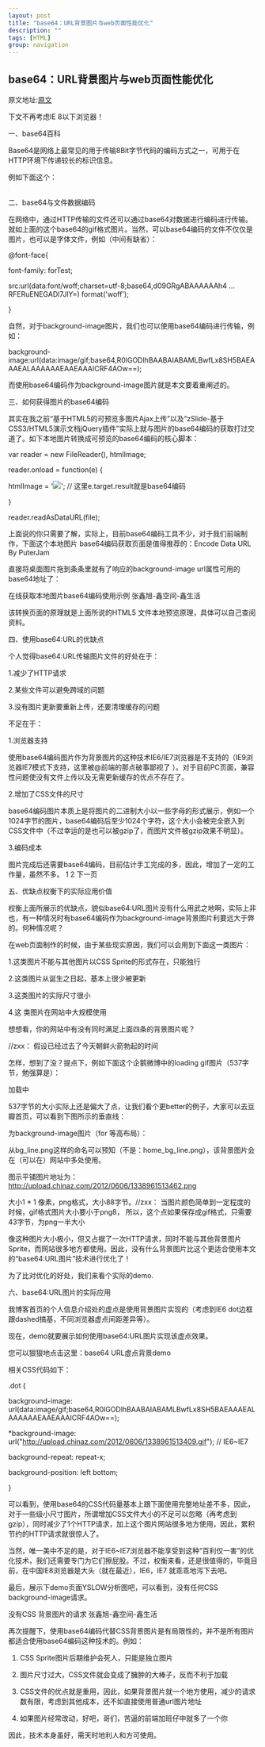 ```yaml
---
layout: post
title: "base64：URL背景图片与web页面性能优化"
description: ""
tags: [HTML]
group: navigation
---
```


## base64：URL背景图片与web页面性能优化

原文地址:[原文](http://www.poluoluo.com/jzxy/201206/166976_3.html)

下文不再考虑IE 8以下浏览器！

一、base64百科

Base64是网络上最常见的用于传输8Bit字节代码的编码方式之一，可用于在HTTP环境下传递较长的标识信息。


例如下面这个：

<img src="data:image/gif;base64,R0lGODlhAwADAIABAL6+vv///yH5BAEAAAEALAAAAAADAAMAAAIDjA9WADs=" />

二、base64与文件数据编码

在网络中，通过HTTP传输的文件还可以通过base64对数据进行编码进行传输。就如上面的这个base64的gif格式图片。当然，可以base64编码的文件不仅仅是图片，也可以是字体文件，例如（中间有缺省）：

@font-face{

font-family: forTest;

src:url(data:font/woff;charset=utf-8;base64,d09GRgABAAAAAAh4 ... RFERuENEGADl7JlY=) format('woff');

}

自然，对于background-image图片，我们也可以使用base64编码进行传输，例如：

background-image:url(data:image/gif;base64,R0lGODlhBAABAIABAMLBwfLx8SH5BAEAAAEALAAAAAAEAAEAAAICRF4AOw==);

而使用base64编码作为background-image图片就是本文要着重阐述的。

三、如何获得图片的base64编码

其实在我之前“基于HTML5的可预览多图片Ajax上传”以及“zSlide-基于CSS3/HTML5演示文档jQuery插件”实际上就与图片的base64编码的获取打过交道了。如下本地图片转换成可预览的base64编码的核心脚本：

var reader = new FileReader(), htmlImage;

reader.onload = function(e) {

htmlImage = '<img src="'+ e.target.result +'" />'; // 这里e.target.result就是base64编码

}

reader.readAsDataURL(file);

上面说的你只需要了解，实际上，目前base64编码工具不少，对于我们前端制作，下面这个本地图片 base64编码获取页面是值得推荐的：Encode Data URL By PuterJam

直接将桌面图片拖到条条里就有了响应的background-image url属性可用的base64地址了：

在线获取本地图片base64编码使用示例 张鑫旭-鑫空间-鑫生活

该转换页面的原理就是上面所说的HTML5 文件本地预览原理，具体可以自己查阅资料。

四、使用base64:URL的优缺点

个人觉得base64:URL传输图片文件的好处在于：

1.减少了HTTP请求

2.某些文件可以避免跨域的问题

3.没有图片更新要重新上传，还要清理缓存的问题

不足在于：

1.浏览器支持

使用base64编码图片作为背景图片的这种技术IE6/IE7浏览器是不支持的（IE9浏览器IE7模式下支持，这里被@前端的那点破事鄙视了 ）。对于目前PC页面，兼容性问题使没有文件上传以及无需更新缓存的优点不存在了。

2.增加了CSS文件的尺寸

base64编码图片本质上是将图片的二进制大小以一些字母的形式展示，例如一个1024字节的图片，base64编码后至少1024个字符，这个大小会被完全嵌入到CSS文件中（不过幸运的是也可以被gzip了，而图片文件被gzip效果不明显）。

3.编码成本

图片完成后还需要base64编码，目前估计手工完成的多，因此，增加了一定的工作量，虽然不多。
1 2 下一页

五、优缺点权衡下的实际应用价值

权衡上面所展示的优缺点，貌似base64:URL图片没有什么用武之地啊，实际上非也，有一种情况时有base64编码作为background-image背景图片利要远大于弊的。何种情况呢？

在web页面制作的时候，由于某些现实原因，我们可以会用到下面这一类图片：

1.这类图片不能与其他图片以CSS Sprite的形式存在，只能独行

2.这类图片从诞生之日起，基本上很少被更新

3.这类图片的实际尺寸很小

4.这
类图片在网站中大规模使用

想想看，你的网站中有没有同时满足上面四条的背景图片呢？

//zxx： 假设已经过去了今天朝鲜火箭勃起的时间

怎样，想到了没？提点下，例如下面这个企鹅微博中的loading gif图片（537字节，勉强算是）：

加载中

537字节的大小实际上还是偏大了点，让我们看个更better的例子，大家可以去豆瓣首页，可以看到下图所示的垂直线：

为background-image图片（for 等高布局）：

从bg_line.png这样的命名可以预知（不是：home_bg_line.png），该背景图片会在（可以在）网站中多处使用。

图示平铺图片地址为：http://upload.chinaz.com/2012/0606/1338961513462.png

大小1 * 1 像素，png格式，大小88字节。//zxx： 当图片颜色简单到一定程度的时候，gif格式图片大小要小于png8， 所以，这个点如果保存成gif格式，只需要43字节，为png一半大小

像这种图片大小极小，但又占据了一次HTTP请求，同时不能与其他背景图片Sprite，而网站很多地方都使用。因此，没有什么背景图片比这个更适合使用本文的“base64:URL图片”技术进行优化了！

为了比对优化的好处，我们来看个实际的demo.

六、base64:URL图片的实际应用

我博客首页的个人信息介绍处的虚点是使用背景图片实现的（考虑到IE6 dot边框跟dashed搞基，不同浏览器虚点间距差异等）。

现在，demo就要展示如何使用base64:URL图片实现该虚点效果。

您可以狠狠地点击这里：base64 URL虚点背景demo

相关CSS代码如下：

.dot {

background-image: url(data:image/gif;base64,R0lGODlhBAABAIABAMLBwfLx8SH5BAEAAAEALAAAAAAEAAEAAAICRF4AOw==);

*background-image: url("http://upload.chinaz.com/2012/0606/1338961513409.gif"); // IE6~IE7

background-repeat: repeat-x;

background-position: left bottom;

}

可以看到，使用base64的CSS代码量基本上跟下面使用完整地址差不多，因此，对于一些级小尺寸图片，所谓增加CSS文件大小的不足可以忽略（再考虑到gzip），同时减少了1个HTTP请求，加上这个图片网站很多地方使用，因此，累积节约的HTTP请求就很惊人了。

当然，唯一美中不足的是，对于IE6~IE7浏览器不能享受到这种“百利仅一害”的优化技术，我们还需要专门为它们擦屁股。不过，权衡来看，还是很值得的，毕竟目前，在中国IE8浏览器是大头（就在最近），IE6，IE7 就乖乖地泻下去吧。

最后，展示下demo页面YSLOW分析图吧，可以看到，没有任何CSS background-image请求。

没有CSS 背景图片的请求 张鑫旭-鑫空间-鑫生活

再次提醒下，使用base64编码代替CSS背景图片是有局限性的，并不是所有图片都适合使用base64编码这种技术的。例如：

1. CSS Sprite图片后期维护会死人，只能是独立图片

2. 图片尺寸过大，CSS文件就会变成了臃肿的大棒子，反而不利于加载

3. CSS文件的优点就是重用，因此，如果背景图片就一个地方使用，减少的请求数有限，考虑到其他成本，还不如直接使用普通url图片地址

4. 如果图片经常改动，好吧，哥们，苦逼的前端加班仔中就多了一个你

因此，技术本身虽好，需天时地利人和方可使用。
